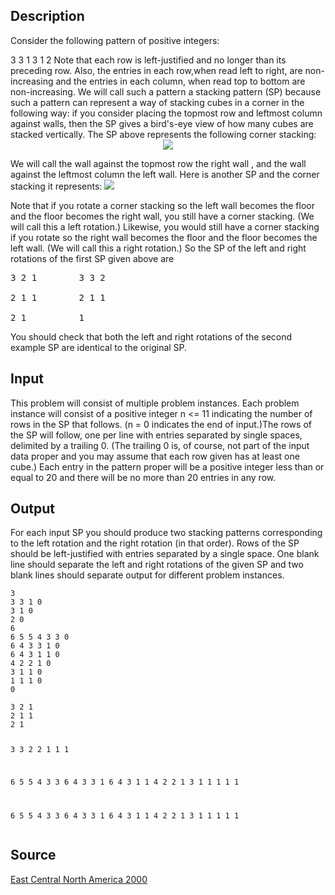 <h2>Description</h2><p>Consider the following pattern of positive integers:
</p>3 3 1
3 1
2
Note that each row is left-justified and no longer than its preceding row. Also, the entries in each row,when read left to right, are non-increasing and the entries in each column, when read top to bottom are non-increasing. We will call such a pattern a stacking pattern (SP) because such a pattern can represent a way of stacking cubes in a corner in the following way: if you consider placing the topmost row and leftmost column against walls, then the SP gives a bird's-eye view of how many cubes are stacked vertically. The SP above represents the following corner stacking:
<center><img src="images/1642_1.jpg"></center><p>
</p>We will call the wall against the topmost row the right wall , and the wall against the leftmost column the left wall. Here is another SP and the corner stacking it represents:
<img src="images/1642_2.jpg"><p>
</p>Note that if you rotate a corner stacking so the left wall becomes the floor and the floor becomes the right wall, you still have a corner stacking. (We will call this a left rotation.) Likewise, you would still have a corner stacking if you rotate so the right wall becomes the floor and the floor becomes the left wall. (We will call this a right rotation.) So the SP of the left and right rotations of the first SP given above are
<pre>3 2 1        3 3 2
<br>2 1 1        2 1 1
<br>2 1          1</pre><p>
</p>You should check that both the left and right rotations of the second example SP are identical to the original SP.<h2>Input</h2><p>This problem will consist of multiple problem instances. Each problem instance will consist of a positive integer n &lt;= 11 indicating the number of rows in the SP that follows. (n = 0 indicates the end of input.)The rows of the SP will follow, one per line with entries separated by single spaces, delimited by a trailing 0. (The trailing 0 is, of course, not part of the input data proper and you may assume that each row given has at least one cube.) Each entry in the pattern proper will be a positive integer less than or equal to 20 and there will be no more than 20 entries in any row.</p><h2>Output</h2><p>For each input SP you should produce two stacking patterns corresponding to the left rotation and the right rotation (in that order). Rows of the SP should be left-justified with entries separated by a single space. One blank line should separate the left and right rotations of the given SP and two blank lines should separate output for different problem instances.</p><pre><code class="language-input1">3
3 3 1 0
3 1 0
2 0
6
6 5 5 4 3 3 0
6 4 3 3 1 0
6 4 3 1 1 0
4 2 2 1 0
3 1 1 0
1 1 1 0
0</code></pre><pre><code class="language-output1">3 2 1
2 1 1
2 1

3 3 2
2 1 1
1


6 5 5 4 3 3
6 4 3 3 1
6 4 3 1 1
4 2 2 1
3 1 1
1 1 1

6 5 5 4 3 3
6 4 3 3 1
6 4 3 1 1
4 2 2 1
3 1 1
1 1 1
</code></pre><h2>Source</h2><a href="searchproblem?field=source&amp;key=East+Central+North+America+2000">East Central North America 2000</a>